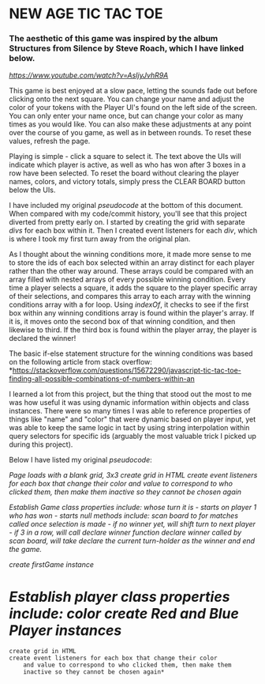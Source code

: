 # NEW AGE TIC TAC TOE

### The aesthetic of this game was inspired by the album Structures from Silence by Steve Roach, which I have linked below.
*https://www.youtube.com/watch?v=AsIjyJvhR9A*

This game is best enjoyed at a slow pace, letting the sounds fade out before clicking onto the next square. You can change your name and adjust the color of your tokens with the Player UI's found on the left side of the screen.  You can only enter your name once, but can change your color as many times as you would like. You can also make these adjustments at any point over the course of you game, as well as in between rounds. To reset these values, refresh the page.

Playing is simple - click a square to select it. The text above the UIs will indicate which player is active, as well as who has won after 3 boxes in a row have been selected. To reset the board without clearing the player names, colors, and victory totals, simply press the CLEAR BOARD button below the UIs.

I have included my original *pseudocode* at the bottom of this document. When compared with my code/commit history, you'll see that this project diverted from pretty early on. I started by creating the grid with separate *divs* for each box within it. Then I created event listeners for each *div*, which is where I took my first turn away from the original plan.

As I thought about the winning conditions more, it made more sense to me to store the ids of each box selected within an array distinct for each player rather than the other way around. These arrays could be compared with an array filled with nested arrays of every possible winning condition. Every time a player selects a square, it adds the square to the player specific array of their selections, and compares this array to each array with the winning conditions array with a for loop. Using *indexOf*, it checks to see if the first box within any winning conditions array is found within the player's array. If it is, it moves onto the second box of that winning condition, and then likewise to third. If the third box is found within the player array, the player is declared the winner!

The basic if-else statement structure for the winning conditions was based on the following article from stack overflow:
*https://stackoverflow.com/questions/15672290/javascript-tic-tac-toe-finding-all-possible-combinations-of-numbers-within-an

I learned a lot from this project, but the thing that stood out the most to me was how useful it was using dynamic information within objects and class instances. There were so many times I was able to reference properties of things like "name" and "color" that were dynamic based on player input, yet was able to keep the same logic in tact by using string interpolation within query selectors for specific ids (arguably the most valuable trick I picked up during this project).

Below I have listed my original *pseudocode*:

*Page loads with a blank grid, 3x3
create grid in HTML
create event listeners for each box that change their color
and value to correspond to who clicked them, then make them
inactive so they cannot be chosen again*


*Establish Game class
properties include:
whose turn it is - starts on player 1
who has won - starts null
methods include:
scan board to for matches
called once selection is made - if no winner yet, will
shift turn to next player - if 3 in a row, will call
declare winner function
declare winner
called by scan board, will take declare the current turn-holder
as the winner and end the game.*

*create firstGame instance*

*Establish player class
properties include:
color
create Red and Blue Player instances*
=======
    create grid in HTML
    create event listeners for each box that change their color
        and value to correspond to who clicked them, then make them
        inactive so they cannot be chosen again*

